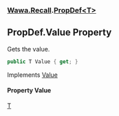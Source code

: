 ### [Wawa.Recall](Wawa.Recall.md 'Wawa.Recall').[PropDef&lt;T&gt;](PropDef{T}.md 'Wawa.Recall.PropDef<T>')

## PropDef<T>.Value Property

Gets the value.

```csharp
public T Value { get; }
```

Implements [Value](IValued{T}.Value.md 'Wawa.Recall.IValued<T>.Value')

#### Property Value
[T](PropDef{T}.md#Wawa.Recall.PropDef_T_.T 'Wawa.Recall.PropDef<T>.T')